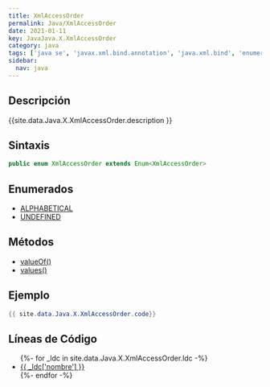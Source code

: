 ```yaml
---
title: XmlAccessOrder
permalink: Java/XmlAccessOrder
date: 2021-01-11
key: JavaJava.X.XmlAccessOrder
category: java
tags: ['java se', 'javax.xml.bind.annotation', 'java.xml.bind', 'enumerado java', 'Java 1.6', 'JAXB 2.0']
sidebar: 
  nav: java
---
```


## Descripción
{{site.data.Java.X.XmlAccessOrder.description }}

## Sintaxis
~~~java
public enum XmlAccessOrder extends Enum<XmlAccessOrder>
~~~

## Enumerados
* [ALPHABETICAL](/Java/XmlAccessOrder/ALPHABETICAL)
* [UNDEFINED](/Java/XmlAccessOrder/UNDEFINED)

## Métodos
* [valueOf()](/Java/XmlAccessOrder/valueOf)
* [values()](/Java/XmlAccessOrder/values)

## Ejemplo
~~~java
{{ site.data.Java.X.XmlAccessOrder.code}}
~~~

## Líneas de Código
<ul>
{%- for _ldc in site.data.Java.X.XmlAccessOrder.ldc -%}
   <li>
       <a href="{{_ldc['url'] }}">{{ _ldc['nombre'] }}</a>
   </li>
{%- endfor -%}
</ul>
